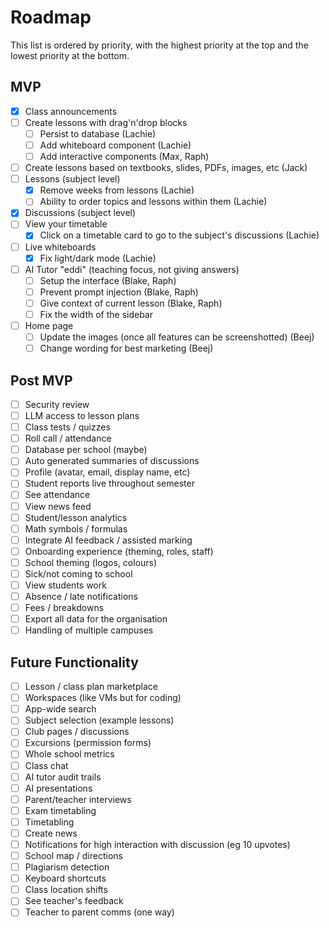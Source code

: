 # Roadmap

This list is ordered by priority, with the highest priority at the top and the lowest priority at the bottom.

## MVP

- [x] Class announcements
- [ ] Create lessons with drag'n'drop blocks
  - [ ] Persist to database (Lachie)
  - [ ] Add whiteboard component (Lachie)
  - [ ] Add interactive components (Max, Raph)
- [ ] Create lessons based on textbooks, slides, PDFs, images, etc (Jack)
- [ ] Lessons (subject level)
  - [x] Remove weeks from lessons (Lachie)
  - [ ] Ability to order topics and lessons within them (Lachie)
- [x] Discussions (subject level)
- [ ] View your timetable
  - [x] Click on a timetable card to go to the subject's discussions (Lachie)
- [ ] Live whiteboards
  - [x] Fix light/dark mode (Lachie)
- [ ] AI Tutor "eddi" (teaching focus, not giving answers)
  - [ ] Setup the interface (Blake, Raph)
  - [ ] Prevent prompt injection (Blake, Raph)
  - [ ] Give context of current lesson (Blake, Raph)
  - [ ] Fix the width of the sidebar
- [ ] Home page
  - [ ] Update the images (once all features can be screenshotted) (Beej)
  - [ ] Change wording for best marketing (Beej)

## Post MVP

- [ ] Security review
- [ ] LLM access to lesson plans
- [ ] Class tests / quizzes
- [ ] Roll call / attendance
- [ ] Database per school (maybe)
- [ ] Auto generated summaries of discussions
- [ ] Profile (avatar, email, display name, etc)
- [ ] Student reports live throughout semester
- [ ] See attendance
- [ ] View news feed
- [ ] Student/lesson analytics
- [ ] Math symbols / formulas
- [ ] Integrate AI feedback / assisted marking
- [ ] Onboarding experience (theming, roles, staff)
- [ ] School theming (logos, colours)
- [ ] Sick/not coming to school
- [ ] View students work
- [ ] Absence / late notifications
- [ ] Fees / breakdowns
- [ ] Export all data for the organisation
- [ ] Handling of multiple campuses

## Future Functionality

- [ ] Lesson / class plan marketplace
- [ ] Workspaces (like VMs but for coding)
- [ ] App-wide search
- [ ] Subject selection (example lessons)
- [ ] Club pages / discussions
- [ ] Excursions (permission forms)
- [ ] Whole school metrics
- [ ] Class chat
- [ ] AI tutor audit trails
- [ ] AI presentations
- [ ] Parent/teacher interviews
- [ ] Exam timetabling
- [ ] Timetabling
- [ ] Create news
- [ ] Notifications for high interaction with discussion (eg 10 upvotes)
- [ ] School map / directions
- [ ] Plagiarism detection
- [ ] Keyboard shortcuts
- [ ] Class location shifts
- [ ] See teacher's feedback
- [ ] Teacher to parent comms (one way)
